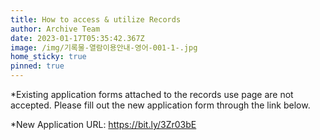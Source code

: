 ```yaml
---
title: How to access & utilize Records
author: Archive Team
date: 2023-01-17T05:35:42.367Z
image: /img/기록물-열람이용안내-영어-001-1-.jpg
home_sticky: true
pinned: true
---
```

\*Existing application forms attached to the records use page are not accepted. Please fill out the new application form through the link below.

\*New Application URL: https://bit.ly/3Zr03bE
